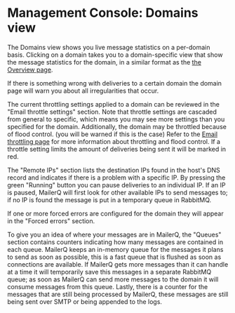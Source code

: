 # Management Console: Domains view

The Domains view shows you live message statistics on a per-domain basis. 
Clicking on a domain takes you to a domain-specific view that show the message statistics
for the domain, in a similar format as the [the Overview page](mgmt-overview#filtering-the-graph).

If there is something wrong with deliveries to a certain domain the domain page will warn you about
all irregularities that occur. 

The current throttling settings applied to a domain can be reviewed in the "Email throttle settings"
section. Note that throttle settings are cascaded from general to specific, which means you may see
more settings than you specified for the domain. Additionally, the domain may be throttled because of flood control.
(you will be warned if this is the case)
Refer to the [Email throttling page](mgmt-throttling) for more information about throttling and flood control.
If a throttle setting limits the amount of deliveries being sent it will be marked in red.

The "Remote IPs" section lists the destination IPs found in the host's DNS record and indicates if there is
a problem with a specific IP.
By pressing the green "Running" button you can pause deliveries to an individual IP. If an IP is paused, MailerQ
will first look for other available IPs to send messages to; if no IP is found the message is put in a temporary queue in RabbitMQ.

If one or more forced errors are configured for the domain they will appear in the "Forced errors" section.

To give you an idea of where your messages are in MailerQ, the "Queues" section contains counters indicating how many messages are 
contained in each queue. MailerQ keeps an in-memory queue for the messages it plans to send as soon as possible, this is a fast
queue that is flushed as soon as connections are available. If MailerQ gets more messages than it can handle at a time it will
temporarily save this messages in a separate RabbitMQ queue; as soon as MailerQ can send more messages to the domain it will
consume messages from this queue. Lastly, there is a counter for the messages that are still being processed by MailerQ,
these messages are still being sent over SMTP or being appended to the logs.

